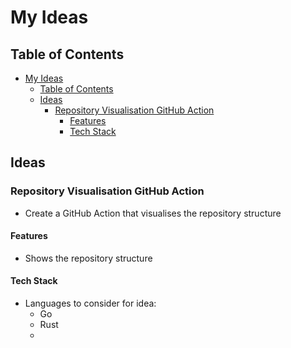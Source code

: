 # My Ideas

## Table of Contents

- [My Ideas](#my-ideas)
  - [Table of Contents](#table-of-contents)
  - [Ideas](#ideas)
    - [Repository Visualisation GitHub Action](#repository-visualisation-github-action)
      - [Features](#features)
      - [Tech Stack](#tech-stack)

## Ideas

### Repository Visualisation GitHub Action

- Create a GitHub Action that visualises the repository structure

#### Features

- Shows the repository structure

#### Tech Stack

- Languages to consider for idea:
  - Go
  - Rust
  - 
